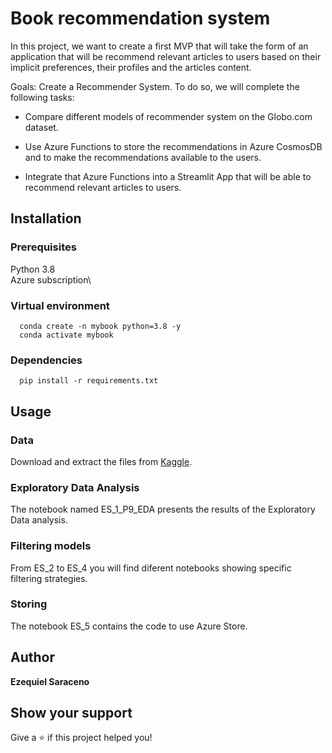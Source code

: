# Book recommendation system

In this project, we want to create a first MVP that will take the form of an application that will be recommend relevant articles to users based on their implicit 
preferences, their profiles and the articles content. 


Goals: Create a Recommender System. To do so, we will complete the following tasks: 

* Compare different models of recommender system on the Globo.com dataset. 

* Use Azure Functions to store the recommendations in Azure CosmosDB and to make the recommendations available to the users.

* Integrate that Azure Functions into a Streamlit App that will be able to recommend relevant articles to users. 

## Installation
  ### Prerequisites
  Python 3.8\
  Azure subscription\
    
  ### Virtual environment
      
      conda create -n mybook python=3.8 -y
      conda activate mybook
      
  ### Dependencies    
      pip install -r requirements.txt

## Usage
  ### Data
  Download and extract the files from [Kaggle](https://www.kaggle.com/datasets/gspmoreira/news-portal-user-interactions-by-globocom).

  ### Exploratory Data Analysis
  The notebook named ES_1_P9_EDA presents the results of the Exploratory Data analysis.
  
  ### Filtering models
  From ES_2 to ES_4 you will find diferent notebooks showing specific filtering strategies. 
  
  ### Storing
  The notebook ES_5 contains the code to use Azure Store.
  
  ## Author
 
 **Ezequiel Saraceno**
 
 ## Show your support

Give a ⭐️ if this project helped you!
